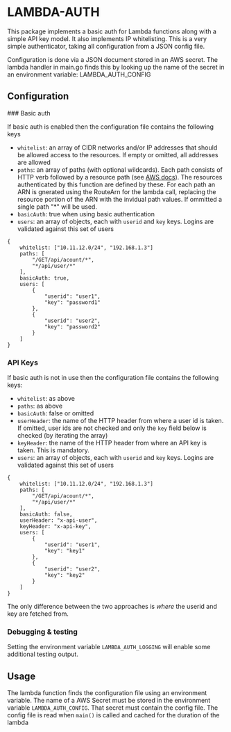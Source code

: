 # LAMBDA-AUTH 

This package implements a basic auth for Lambda functions along with a simple API key model. It also implements IP whitelisting. This is a very simple authenticator, taking all configuration from a JSON config file.

Configuration is done via a JSON document stored in an AWS secret. The lambda handler in main.go finds this by looking up the name of the  secret in an environment variable: LAMBDA_AUTH_CONFIG

## Configuration

### Basic auth

If basic auth is enabled then the configuration file contains the following keys

* `whitelist`: an array of CIDR networks and/or IP addresses that should be allowed access to the resources. If empty or omitted, all addresses are allowed
* `paths`: an array of paths (with optional wildcards). Each path consists of HTTP verb followed by a resource path (see [AWS docs](https://docs.aws.amazon.com/apigateway/latest/developerguide/api-gateway-control-access-using-iam-policies-to-invoke-api.html#api-gateway-calling-api-permissions)). The resources authenticated by this function are defined by these. For each path an ARN is gnerated using the RouteArn for the lambda call, replacing the resource portion of the ARN with the invidual path values. If ommitted a single path "*" will be used.
* `basicAuth`: true when using basic authentication
* `users`: an array of objects, each with `userid` and `key` keys. Logins are validated against this set of users

```
{
    whitelist: ["10.11.12.0/24", "192.168.1.3"]
    paths: [
        "/GET/api/acount/*",
        "*/api/user/*"
    ],
    basicAuth: true,
    users: [
        {
            "userid": "user1",
            "key": "password1"
        },
        {
            "userid": "user2",
            "key": "password2"
        }
    ]
}
```

### API Keys

If basic auth is not in  use then the configuration file contains the following keys:

* `whitelist`: as above
* `paths`: as above
* `basicAuth`: false or omitted
* `userHeader`: the name of the HTTP header from where a user id is taken. If omitted, user ids are not checked and only the `key` field below is checked (by iterating the array) 
* `keyHeader`: the name of the HTTP header from where an API key is taken. This is mandatory. 
* `users`: an array of objects, each with `userid` and `key` keys. Logins are validated against this set of users

```
{
    whitelist: ["10.11.12.0/24", "192.168.1.3"]
    paths: [
        "/GET/api/acount/*",
        "*/api/user/*"
    ],
    basicAuth: false,
    userHeader: "x-api-user",
    keyHeader: "x-api-key",
    users: [
        {
            "userid": "user1",
            "key": "key1"
        },
        {
            "userid": "user2",
            "key": "key2"
        }
    ]
}
```

The only difference between the two approaches is _where_ the userid and key are fetched from.

### Debugging & testing

Setting the environment variable `LAMBDA_AUTH_LOGGING` will enable some additional testing output. 

## Usage

The lambda function finds the configuration file using an environment variable. The name of a AWS Secret must be stored in the environment variable `LAMBDA_AUTH_CONFIG`. That secret must contain the config file. The config file is read when `main()` is called and cached for the duration of the lambda


